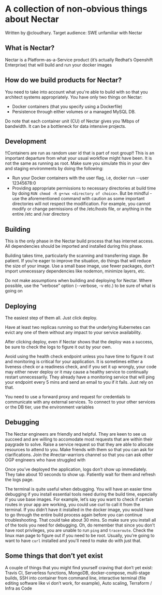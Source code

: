 # A collection of non-obvious things about Nectar

Written by @cloudhary. Target audience: SWE unfamiliar with Nectar

## What is Nectar?
Nectar is a Platform-as-a-Service product (it’s actually Redhat’s Openshift Enterprise) that will build and run your docker images

## How do we build products for Nectar?

You need to take into account what you're able to build with so that you architect systems appropriately. You have only two things on Nectar:
- Docker containers (that you specify using a Dockerfile)
- Persistence through either volumes or a managed MySQL DB. 

Do note that each container unit (CU) of Nectar gives you 1Mbps of bandwidth. It can be a bottleneck for data intensive projects. 

## Development
‼️Containers are run as random user id that is part of root group‼️
This is an important departure from what your usual workflow might have been. It is not the same as running as root. Make sure you simulate this in your dev and staging environments by doing the following:
- Run your Docker containers with the user flag, i.e, docker run --user 12345678:0
- Providing appropriate permissions to necessary directories at build time by doing `RUN chmod -R g+rwx <directory of choice>`. 
But be mindful - use the aforementioned command with caution as some important directories will not respect the modification. For example, you cannot modify or change permissions of the /etc/hosts file, or anything in the entire /etc and /var directory

## Building
This is the only phase in the Nectar build process that has internet access. All dependencies should be imported and installed during this phase. 

Building takes time, particularly the scanning and transferring stage. Be patient. If you’re eager to improve the situation, do things that will reduce the size of your image. Use a small base image, use fewer packages, don’t import unnecessary dependencies like nodemon, minimize layers, etc. 

Do not make assumptions when building and deploying for Nectar. Where possible, use the “verbose” option (--verbose, -v etc.) to be sure of what is going on

## Deploying
The easiest step of them all. Just click deploy. 

Have at least two replicas running so that the underlying Kubernetes can evict any one of them without any impact to your service availability.

After clicking deploy, even if Nectar shows that the deploy was a success, be sure to check the logs to figure it out by your own. 

Avoid using the health check endpoint unless you have time to figure it out and monitoring is critical for your application. It is sometimes either a liveness check or a readiness check, and if you set it up wrongly, your code may either never deploy or it may cause a healthy service to continually restart unnecessarily. They already have a monitoring service that will ping your endpoint every 5 mins and send an email to you if it fails. Just rely on that.

You need to use a forward proxy and request for credentials to communicate with any external services. To connect to your other services or the DB tier, use the environment variables

## Debugging 
The Nectar engineers are friendly and helpful. They are keen to see us succeed and are willing to accomodate most requests that are within their paygrade to solve. Raise a service request so that they are able to allocate resources to attend to you. Make friends with them so that you can ask for clarifications. Join the #nectar-warriors channel so that you can ask other OGP engineers who have struggled with

Once you’ve deployed the application, logs don’t show up immediately. They take about 10 seconds to show up. Patiently wait for them and refresh the logs page. 

The terminal is quite useful when debugging. You will have an easier time debugging if you install essential tools need during the build time, especially if you use base images. For example, let’s say you want to check if certain routes in your app are working, you could use curl to call it from the terminal. If you didn’t have it installed in the docker image, you would have to go through the entire build process again before you can continue troubleshooting. That could take about 30 mins. So make sure you install all of the tools you need for debugging. Oh, do remember that since you don't have root privileges, you are unable to run `ping` and `traceroute`. Check the linux man page to figure out if you need to be root. Usually, you're going to want to have `curl` installed and you'll need to make do with just that.

## Some things that don’t yet exist
A couple of things that you might find yourself craving that don’t yet exist: Travis CI, Serverless functions, MongoDB, docker-compose, multi-stage builds, SSH into container from command line, interactive terminal (file editing software like vi don’t work, for example), Auto scaling, Terraform / Infra as Code
